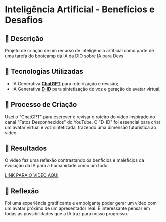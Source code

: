 # Inteligência Artificial - Benefícios e Desafios

## 📒 Descrição
Projeto de criação de um recurso de inteligência artificial como parte de uma tarefa do bootcamp da IA da DIO sobre IA para Devs.

## 🤖 Tecnologias Utilizadas
- IA Generativa **[ChatGPT](https://chat.openai.com)** para roteirização e revisão;
- IA Generativa **[D-ID](https://www.d-id.com)** para sintetização de voz e geração de avatar virtual;


## 🧐 Processo de Criação
Usei o "ChatGPT" para escrever e revisar o roteiro do vídeo inspirado no canal "Fatos Desconhecidos" do YouTube. O "D-ID" foi essencial para criar um avatar virtual e voz sintetizada, trazendo uma dimensão futurística ao vídeo.

## 🚀 Resultados
O vídeo faz uma reflexão contrastando os benfícios e malefícios da evolução da IA para a humanidade como um todo.

[LINK PARA O VÍDEO AQUI](vídeo/beneficios-e-desafios-IA.mp4)

## 💭 Reflexão
Foi uma experiência gratificante e empolgante poder gerar um vídeo com um avatar próximo de um apresentador real. É interessante pensar em todas as possibilidades que a IA traz para nosso progresso.
